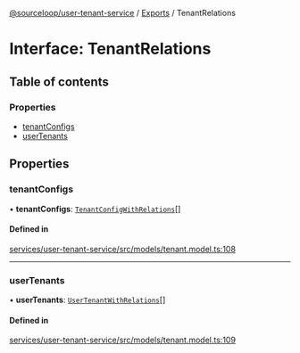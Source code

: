 [@sourceloop/user-tenant-service](../README.md) / [Exports](../modules.md) / TenantRelations

# Interface: TenantRelations

## Table of contents

### Properties

- [tenantConfigs](TenantRelations.md#tenantconfigs)
- [userTenants](TenantRelations.md#usertenants)

## Properties

### tenantConfigs

• **tenantConfigs**: [`TenantConfigWithRelations`](../modules.md#tenantconfigwithrelations)[]

#### Defined in

[services/user-tenant-service/src/models/tenant.model.ts:108](https://github.com/sourcefuse/loopback4-microservice-catalog/blob/77bb890a2/services/user-tenant-service/src/models/tenant.model.ts#L108)

___

### userTenants

• **userTenants**: [`UserTenantWithRelations`](../modules.md#usertenantwithrelations)[]

#### Defined in

[services/user-tenant-service/src/models/tenant.model.ts:109](https://github.com/sourcefuse/loopback4-microservice-catalog/blob/77bb890a2/services/user-tenant-service/src/models/tenant.model.ts#L109)
